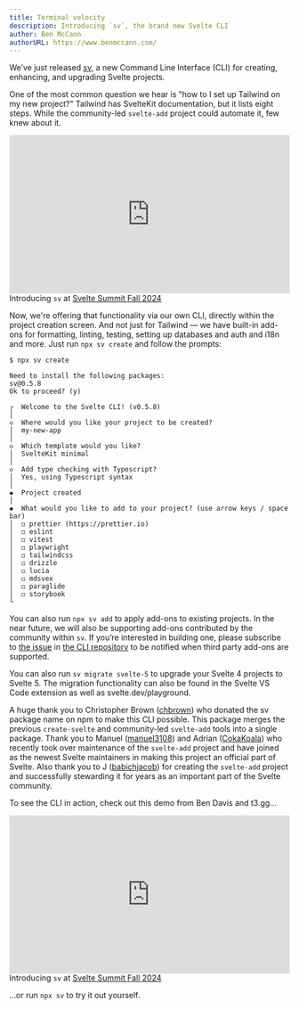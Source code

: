 ```yaml
---
title: Terminal velocity
description: Introducing `sv`, the brand new Svelte CLI
author: Ben McCann
authorURL: https://www.benmccann.com/
---
```


We’ve just released [sv](https://npmjs.com/package/sv), a new Command Line Interface (CLI) for creating, enhancing, and upgrading Svelte projects.

One of the most common question we hear is "how to I set up Tailwind on my new project?" Tailwind has SvelteKit documentation, but it lists eight steps. While the community-led `svelte-add` project could automate it, few knew about it.

<div class="max">
<figure style="max-width: 960px; margin: 0 auto">
<div style="aspect-ratio: 1.777777778; position: relative; margin: 0 auto;">
	<iframe style="position: absolute; width: 100%; height: 100%; left: 0; top: 0; margin: 0;" src="https://www.youtube.com/embed/fAPFsRP-mbc?si=oD7SoqDd6FGr0uD3&amp;start=11743" frameborder="0" allow="accelerometer; autoplay; encrypted-media; gyroscope; picture-in-picture" allowfullscreen></iframe>
</div>

<figcaption>Introducing <code>sv</code> at <a href="https://www.sveltesummit.com/">Svelte Summit Fall 2024</a></figcaption>
</figure>
</div>

Now, we're offering that functionality via our own CLI, directly within the project creation screen. And not just for Tailwind — we have built-in add-ons for formatting, linting, testing, setting up databases and auth and i18n and more. Just run `npx sv create` and follow the prompts:

```
$ npx sv create

Need to install the following packages:
sv@0.5.8
Ok to proceed? (y)

┌  Welcome to the Svelte CLI! (v0.5.8)
│
◇  Where would you like your project to be created?
│  my-new-app
│
◇  Which template would you like?
│  SvelteKit minimal
│
◇  Add type checking with Typescript?
│  Yes, using Typescript syntax
│
◆  Project created
│
◆  What would you like to add to your project? (use arrow keys / space bar)
│  ◻ prettier (https://prettier.io)
│  ◻ eslint
│  ◻ vitest
│  ◻ playwright
│  ◻ tailwindcss
│  ◻ drizzle
│  ◻ lucia
│  ◻ mdsvex
│  ◻ paraglide
│  ◻ storybook
└
```

You can also run `npx sv add` to apply add-ons to existing projects. In the near future, we will also be supporting add-ons contributed by the community within `sv`. If you’re interested in building one, please subscribe to [the issue](https://github.com/sveltejs/cli/issues/184) in [the CLI repository](https://github.com/sveltejs/cli) to be notified when third party add-ons are supported.

You can also run `sv migrate svelte-5` to upgrade your Svelte 4 projects to Svelte 5. The migration functionality can also be found in the Svelte VS Code extension as well as svelte.dev/playground.

A huge thank you to Christopher Brown ([chbrown](https://github.com/chbrown)) who donated the sv package name on npm to make this CLI possible. This package merges the previous `create-svelte` and community-led `svelte-add` tools into a single package. Thank you to Manuel ([manuel3108](https://github.com/manuel3108)) and Adrian ([CokaKoala](https://github.com/AdrianGonz97)) who recently took over maintenance of the `svelte-add` project and have joined as the newest Svelte maintainers in making this project an official part of Svelte. Also thank you to J ([babichjacob](https://github.com/babichjacob)) for creating the `svelte-add` project and successfully stewarding it for years as an important part of the Svelte community.

To see the CLI in action, check out this demo from Ben Davis and t3.gg...

<div>
<figure style="max-width: 960px; margin: 0 auto">
<div style="aspect-ratio: 1.777777778; position: relative; margin: 0 auto;">
	<iframe style="position: absolute; width: 100%; height: 100%; left: 0; top: 0; margin: 0;" src="https://www.youtube.com/embed/31CyquY8RNE?si=qvI28kFHkEL9LNOr&amp;start=514" frameborder="0" allow="accelerometer; autoplay; encrypted-media; gyroscope; picture-in-picture" allowfullscreen></iframe>
</div>

<figcaption>Introducing <code>sv</code> at <a href="https://www.sveltesummit.com/">Svelte Summit Fall 2024</a></figcaption>
</figure>
</div>

...or run `npx sv` to try it out yourself.
